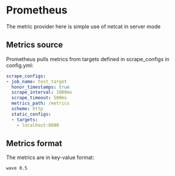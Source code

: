 # Prometheus

The metric provider here is simple use of netcat in server mode

## Metrics source

Prometheus pulls metrics from targets defined in scrape_configs in config.yml:
```yaml
scrape_configs:
- job_name: test_target
  honor_timestamps: true
  scrape_interval: 1000ms
  scrape_timeout: 500ms
  metrics_path: /metrics
  scheme: http
  static_configs:
  - targets:
    - localhost:8080
```

## Metrics format

The metrics are in key-value format:  
```
wave 0.5
```
